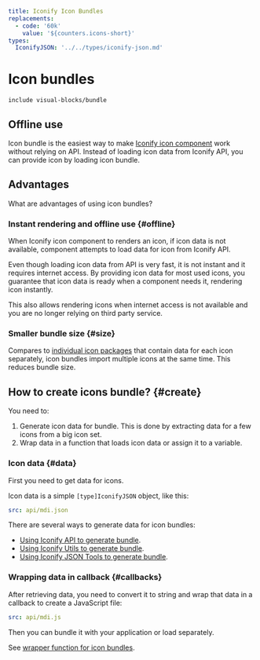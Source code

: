 ```yaml
title: Iconify Icon Bundles
replacements:
  - code: '60k'
    value: '${counters.icons-short}'
types:
  IconifyJSON: '../../types/iconify-json.md'
```

# Icon bundles

`include visual-blocks/bundle`

## Offline use

Icon bundle is the easiest way to make [Iconify icon component](../../icon-components/index.md) work without relying on API. Instead of loading icon data from Iconify API, you can provide icon by loading icon bundle.

## Advantages

What are advantages of using icon bundles?

### Instant rendering and offline use {#offline}

When Iconify icon component to renders an icon, if icon data is not available, component attempts to load data for icon from Iconify API.

Even though loading icon data from API is very fast, it is not instant and it requires internet access. By providing icon data for most used icons, you guarantee that icon data is ready when a component needs it, rendering icon instantly.

This also allows rendering icons when internet access is not available and you are no longer relying on third party service.

### Smaller bundle size {#size}

Compares to [individual icon packages](../../icons/icons.md) that contain data for each icon separately, icon bundles import multiple icons at the same time. This reduces bundle size.

## How to create icons bundle? {#create}

You need to:

1. Generate icon data for bundle. This is done by extracting data for a few icons from a big icon set.
2. Wrap data in a function that loads icon data or assign it to a variable.

### Icon data {#data}

First you need to get data for icons.

Icon data is a simple `[type]IconifyJSON` object, like this:

```yaml
src: api/mdi.json
```

There are several ways to generate data for icon bundles:

- [Using Iconify API to generate bundle](./api.md).
- [Using Iconify Utils to generate bundle](./utils.md).
- [Using Iconify JSON Tools to generate bundle](./json-tools.md).

### Wrapping data in callback {#callbacks}

After retrieving data, you need to convert it to string and wrap that data in a callback to create a JavaScript file:

```yaml
src: api/mdi.js
```

Then you can bundle it with your application or load separately.

See [wrapper function for icon bundles](./wrapper.md).
